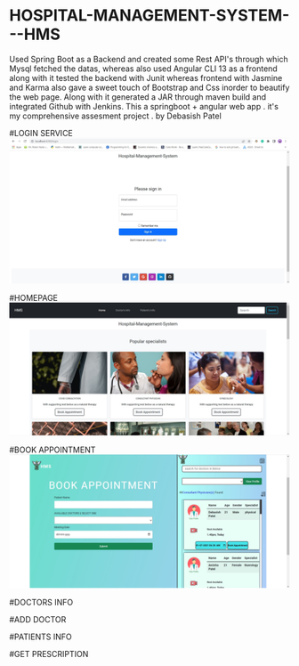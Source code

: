 # HOSPITAL-MANAGEMENT-SYSTEM---HMS
Used Spring Boot as a Backend and created some Rest API's through which Mysql fetched the datas, whereas also used Angular CLI 13 as a frontend along with it tested the backend with Junit whereas frontend with Jasmine and Karma also gave a sweet touch of Bootstrap and Css inorder to beautify the web page. Along with it generated a JAR through maven build and integrated Github with Jenkins.
This a springboot + angular web app .
it's my comprehensive assesment project . by Debasish Patel

#LOGIN SERVICE
![preview of code](https://github.com/Debasishpatel/HOSPITAL-MANAGEMENT-SYSTEM---HMS/blob/main/Login%20Page.jpg)

#HOMEPAGE
![preview of code](https://github.com/Debasishpatel/HOSPITAL-MANAGEMENT-SYSTEM---HMS/blob/main/Home%20Page.jpg)

#BOOK APPOINTMENT 
![preview of code](https://github.com/Debasishpatel/HOSPITAL-MANAGEMENT-SYSTEM---HMS/blob/main/Book%20Appointment%20Page.jpg)

#DOCTORS INFO

#ADD DOCTOR

#PATIENTS INFO

#GET PRESCRIPTION
